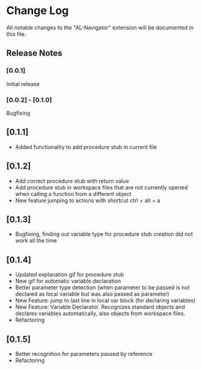# Change Log

All notable changes to the "AL-Navigator" extension will be documented in this file.

## Release Notes

### [0.0.1] 

Initial release

### [0.0.2] - [0.1.0]

Bugfixing

## [0.1.1]

- Added functionality to add procedure stub in current file

## [0.1.2]

- Add correct procedure stub with return value
- Add procedure stub in workspace files that are not currently opened when calling a function from a different object
- New feature jumping to actions with shortcut ctrl + alt + a

## [0.1.3]

- Bugfixing, finding out variable type for procedure stub creation did not work all the time

## [0.1.4]

- Updated explanation gif for procedure stub
- New gif for automatic variable declaration
- Better parameter type detection (when parameter to be passed is not declared as local variable but was also passed as parameter)
- New Feature: jump to last line in local var block (for declaring variables)
- New Feature: Variable Declarator. Recognizes standard objects and declares variables automatically, also objects from workspace files.
- Refactoring 

## [0.1.5]

- Better recognition for parameters passed by reference
- Refactoring

